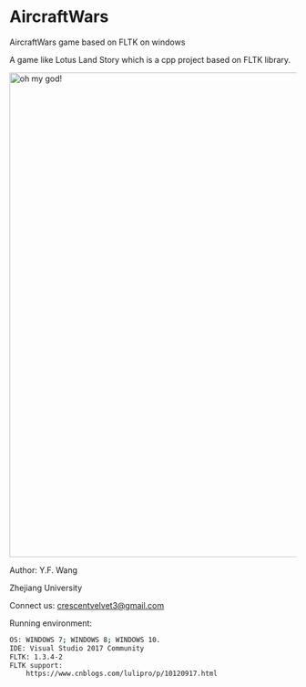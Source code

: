 # AircraftWars
AircraftWars game based on FLTK on windows

A game like Lotus Land Story which is a cpp project based on FLTK library.

<img width=850 src="https://img-blog.csdnimg.cn/20200706234653952.png?x-oss-process=image/watermark,type_ZmFuZ3poZW5naGVpdGk,shadow_10,text_aHR0cHM6Ly9ibG9nLmNzZG4ubmV0L3dlaXhpbl80NTEyMzI3Ng==,size_16,color_FFFFFF,t_70" alt="oh my god!"/>

Author: Y.F. Wang

Zhejiang University

Connect us: crescentvelvet3@gmail.com

Running environment:
```sh
OS: WINDOWS 7; WINDOWS 8; WINDOWS 10.
IDE: Visual Studio 2017 Community
FLTK: 1.3.4-2
FLTK support:
    https://www.cnblogs.com/lulipro/p/10120917.html
```
